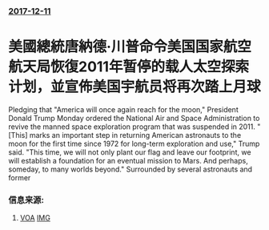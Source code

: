 ### [2017-12-11](/news/2017/12/11/index.md)

##### 
# 美國總統唐納德·川普命令美国国家航空航天局恢復2011年暂停的载人太空探索计划，並宣佈美国宇航员将再次踏上月球 

Pledging that "America will once again reach for the moon," President Donald Trump Monday ordered the National Air and Space Administration to revive the manned space exploration program that was suspended in 2011. "[This] marks an important step in returning American astronauts to the moon for the first time since 1972 for long-term exploration and use," Trump said. "This time, we will not only plant our flag and leave our footprint, we will establish a foundation for an eventual mission to Mars. And perhaps, someday, to many worlds beyond." Surrounded by several astronauts and former


### 信息来源:

1. [VOA](https://www.voanews.com/a/trump-to-revive-us-manned-space-exploration-program--/4158963.html) [IMG](https://media.voltron.voanews.com/Drupal/01live-166/2019-04/04A76AF9-13E0-4263-B105-037D667D5351.jpg)

